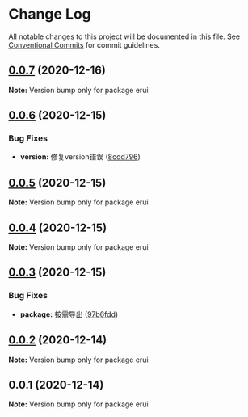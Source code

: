 # Change Log

All notable changes to this project will be documented in this file.
See [Conventional Commits](https://conventionalcommits.org) for commit guidelines.

## [0.0.7](https://github.com/zwsf/erui/compare/erui@0.0.6...erui@0.0.7) (2020-12-16)

**Note:** Version bump only for package erui





## [0.0.6](https://github.com/zwsf/erui/compare/erui@0.0.5...erui@0.0.6) (2020-12-15)


### Bug Fixes

* **version:** 修复version错误 ([8cdd796](https://github.com/zwsf/erui/commit/8cdd796cc2d33f3b9cfa42d718845a7fbdc9eb69))





## [0.0.5](https://github.com/zwsf/erui/compare/erui@0.0.4...erui@0.0.5) (2020-12-15)

**Note:** Version bump only for package erui





## [0.0.4](https://github.com/zwsf/erui/compare/erui@0.0.3...erui@0.0.4) (2020-12-15)

**Note:** Version bump only for package erui





## [0.0.3](https://github.com/zwsf/erui/compare/erui@0.0.2...erui@0.0.3) (2020-12-15)


### Bug Fixes

* **package:** 按需导出 ([97b6fdd](https://github.com/zwsf/erui/commit/97b6fdde188b86b2045c2a6c2722cab1962de7ff))





## [0.0.2](https://github.com/zwsf/erui/compare/erui@0.0.1...erui@0.0.2) (2020-12-14)

**Note:** Version bump only for package erui





## 0.0.1 (2020-12-14)

**Note:** Version bump only for package erui
